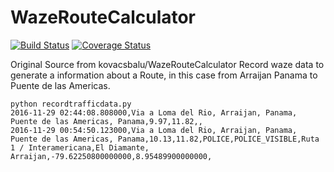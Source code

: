# WazeRouteCalculator

[![Build Status](https://travis-ci.org/kovacsbalu/WazeRouteCalculator.svg?branch=master)](https://travis-ci.org/kovacsbalu/WazeRouteCalculator)
[![Coverage Status](https://coveralls.io/repos/github/kovacsbalu/WazeRouteCalculator/badge.svg?branch=master)](https://coveralls.io/github/kovacsbalu/WazeRouteCalculator?branch=master)

Original Source from kovacsbalu/WazeRouteCalculator 
Record waze data to generate a information about a Route, in this case from Arraijan Panama to Puente de las Americas.


```
python recordtrafficdata.py 
2016-11-29 02:44:08.808000,Via a Loma del Rio, Arraijan, Panama, Puente de las Americas, Panama,9.97,11.82,,
2016-11-29 00:54:50.123000,Via a Loma del Rio, Arraijan, Panama, Puente de las Americas, Panama,10.13,11.82,POLICE,POLICE_VISIBLE,Ruta 1 / Interamericana,El Diamante, Arraijan,-79.62250800000000,8.95489900000000,
```
